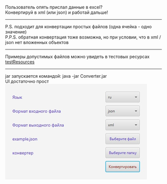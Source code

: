 Пользователь опять прислал данные в excel? <br>
Конвертируй в xml (или json) и работай дальше!
***
P.S. подходит для конвертации простых файлов (одна ячейка - одно значение) <br>
P.P.S. обратная конвертация тоже возможна, но при условии, что в xml / json нет вложенных объектов
***
Примеры допустимых файлов можно увидеть в тестовых ресурсах [testResources](https://github.com/ipolynkina/Converter/tree/master/src/main/testResources)
***
jar запускается командой: java -jar Converter.jar <br>
UI достаточно прост <br>
![](https://github.com/ipolynkina/Converter/blob/master/UI.jpg)
